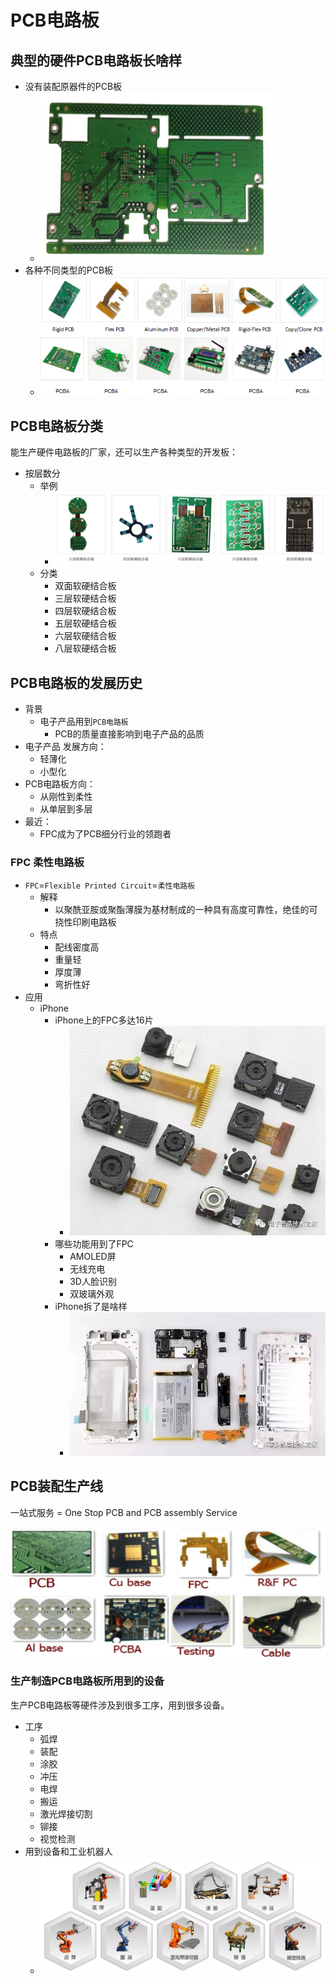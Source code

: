 # PCB电路板

## 典型的硬件PCB电路板长啥样

* 没有装配原器件的PCB板
  * ![](../../assets/img/bare_pcb_board.png)
* 各种不同类型的PCB板
  * ![](../../assets/img/various_pcb_and_component.png)

## PCB电路板分类

能生产硬件电路板的厂家，还可以生产各种类型的开发板：

* 按层数分
  * 举例
    * ![](../../assets/img/several_layer_pcb.png)
  * 分类
    * 双面软硬结合板
    * 三层软硬结合板
    * 四层软硬结合板
    * 五层软硬结合板
    * 六层软硬结合板
    * 八层软硬结合板

## PCB电路板的发展历史

* 背景
  * 电子产品用到`PCB电路板`
    * PCB的质量直接影响到电子产品的品质
* 电子产品 发展方向：
  * 轻薄化
  * 小型化
* PCB电路板方向：
  * 从刚性到柔性
  * 从单层到多层
* 最近：
  * FPC成为了PCB细分行业的领跑者

### FPC 柔性电路板

* `FPC`=`Flexible Printed Circuit`=`柔性电路板`
  * 解释
    * 以聚酰亚胺或聚酯薄膜为基材制成的一种具有高度可靠性，绝佳的可挠性印刷电路板
  * 特点
    * 配线密度高
    * 重量轻
    * 厚度薄
    * 弯折性好
* 应用
  * iPhone
    * iPhone上的FPC多达16片
      * ![](../../assets/img/iphone_many_fpc_board.jpg)
    * 哪些功能用到了FPC
      * AMOLED屏
      * 无线充电
      * 3D人脸识别
      * 双玻璃外观
    * iPhone拆了是啥样
      * ![](../../assets/img/iphone_teardown_look_like.jpg)

## PCB装配生产线

一站式服务 = One Stop PCB and PCB assembly Service

![](../../assets/img/one_stop_pcb_and_pcb_assembly_service.png)

### 生产制造PCB电路板所用到的设备

生产PCB电路板等硬件涉及到很多工序，用到很多设备。

* 工序
  * 弧焊
  * 装配
  * 涂胶
  * 冲压
  * 电焊
  * 搬运
  * 激光焊接切割
  * 铆接
  * 视觉检测
* 用到设备和工业机器人
  * ![](../../assets/img/manufacture_pcb_hardware_bots.png)

